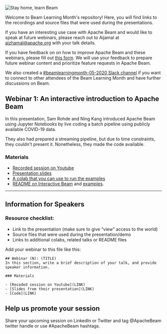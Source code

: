![Stay home, learn Beam](https://github.com/aijamalnk/beam-learning-month/raw/master/images/banner.png)

Welcome to Beam Learning Month's repository! Here, you will find links to the recordings and source files that were used during the presentations. 

If you have an interesting use case with Apache Beam and would like to speak at future webinars, please reach out to Aijamal at <aizhamal@apache.org> with your talk details.

If you have feedback on on how to improve Apache Beam and these webinars, please fill out [this form](s.apache.org/beam-survey). We will use your feedback to prepare future webinar content and prioritize feature requests in Apache Beam. 

We also created a [#beamlearningmonth-05-2020 Slack channel](https://bit.ly/2RO9TmO) if you want to connect to other attendees of the Beam Learning Month and have further discussions on Beam.

## Webinar 1: An interactive introduction to Apache Beam

In this presentation, Sam Rohde and Ning Kang introduced Apache Beam using Jupyter Notebooks by live coding a batch 
pipeline using publicly available COVID-19 data.

They also had prepared a streaming pipeline, but due to time constraints, they couldn't present it. Nonetheless, they made the code available.

### Materials

- [Recorded session on Youtube](https://www.youtube.com/watch?v=w0L1rjU_Ib4)
- [Presentation slides](https://docs.google.com/presentation/d/1TSuhvNLlvQxLJAwthtyktzvIgzBLn59DiOXVViPJBbM/edit?usp=sharing)
- [A colab that you can use to run the examples](https://colab.sandbox.google.com/drive/13gMtIoGCrU66ZY8-VkoQosal6yEtHQPF?usp=sharing)
- [README on Interactive Beam](https://github.com/apache/beam/blob/master/sdks/python/apache_beam/runners/interactive/README.md) and [examples](https://github.com/apache/beam/blob/master/sdks/python/apache_beam/runners/interactive/examples).



---
## Information for Speakers

### Resource checklist:
- Link to the presentation (make sure to give “view” access to the world)
- Source files that were used during the presentation/demo 
- Links to additional colabs, related talks or README files

Add your webinar to this file like this:

```
## Webinar (N): (TITLE)
In this section, write a brief description of your talk, and provide speaker information.

### Materials

- [Recoded session on Youtube](LINK)
- [Slides from their presentation](LINK)
- [Code](LINK)
```


## Help us promote your session
Share your upcoming session on LinkedIn or Twitter and tag @ApacheBeam twitter handle or use #ApacheBeam hashtags.
